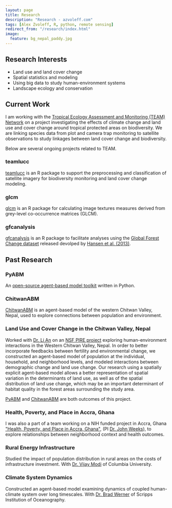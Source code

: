 ```yaml
---
layout: page
title: Research
description: "Research - azvoleff.com"
tags: [Alex Zvoleff, R, python, remote sensing]
redirect_from: "/research/index.html"
image:
  feature: bg_nepal_paddy.jpg
---
```


## Research Interests
* Land use and land cover change
* Spatial statistics and modeling
* Using big data to study human-environment systems
* Landscape ecology and conservation

## Current Work
I am working with the [Tropical Ecology Assessment and Monitoring (TEAM) 
Network](http://teamnetwork.org) on a project investigating the effects of 
climate change and land use and cover change around tropical protected areas on 
biodiversity. We are linking species data from plot and camera trap monitoring 
to satellite observations to study linkages between land cover change and 
biodiversity.

Below are several ongoing projects related to TEAM.

### teamlucc

[teamlucc](/teamlucc) is an R package to support the preprocessing and 
classification of satellite imagery for biodiversity monitoring and land cover 
change modeling.

### glcm

[glcm](/glcm) is an R package for calculating image textures measures derived 
from grey-level co-occurrence matrices (GLCM).

### gfcanalysis
[gfcanalysis](/gfcanalysis) is an R package to facilitate analyses using the [Global 
Forest Change 
dataset](http://earthenginepartners.appspot.com/science-2013-global-forest) 
released devolped by [Hansen et al. 
(2013)](http://www.sciencemag.org/content/342/6160/850).

## Past Research

<a name='PyABM'>

### PyABM

An [open-source agent-based model toolkit](/pyabm) written in Python.

<a name='ChitwanABM'>

### ChitwanABM

[ChitwanABM](/chitwanabm) is an agent-based model of the western Chitwan 
Valley, Nepal, used to explore connections between population and environment.

### Land Use and Cover Change in the Chitwan Valley, Nepal

Worked with [Dr. Li An](http://geography.sdsu.edu/People/Faculty/an.html) on an 
[NSF PIRE project](http://pire.psc.isr.umich.edu) exploring human-environment 
interactions in the Western Chitwan Valley, Nepal. In order to better 
incorporate feedbacks between fertility and environmental change, we 
constructed an agent-based model of population at the individual, household, 
and neighborhood levels, and modeled interactions between demographic change 
and land use change. Our research using a spatially explicit agent-based model 
allows a better representation of spatial variation in the determinants of land 
use, as well as of the spatial distribution of land use change, which may be an 
important determinant of habitat quality in the forest areas surrounding the 
study area.

[PyABM](#PyABM) and [ChitwanABM](#ChitwanABM) are both outcomes of this 
project.

### Health, Poverty, and Place in Accra, Ghana
I was also a part of a team working on a NIH funded project in Accra, Ghana ["Health, 
Poverty, and Place in Accra, 
Ghana"](http://geography.sdsu.edu/Research/Projects/IPC/research/accra.html), (PI
[Dr. John Weeks](http://geography.sdsu.edu/People/Faculty/weeks.html)), to 
explore relationships between neighborhood context and health outcomes.

### Rural Energy Infrastructure
Studied the impact of population distribution in rural areas on the costs of 
infrastructure investment. With [Dr. Vijay Modi](http://modi.mech.columbia.edu) 
of Columbia University.

### Climate System Dynamics
Constructed an agent-based model examining dynamics of coupled human-climate 
system over long timescales. With [Dr. Brad 
Werner](http://complex-systems.ucsd.edu) of Scripps Institution of 
Oceanography.
